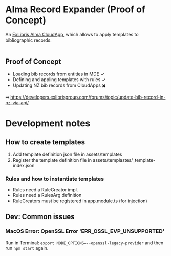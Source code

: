 # Alma Record Expander (Proof of Concept)

An [ExLibris Alma CloudApp](https://developers.exlibrisgroup.com/cloudapps/), which allows to apply templates to bibliographic records.
<br>
<br>
## Proof of Concept
- Loading bib records from entities in MDE ✓
- Defining and appling templates with rules ✓
- Updating NZ bib records from CloudApps ✖️

➡ https://developers.exlibrisgroup.com/forums/topic/update-bib-record-in-nz-via-api/

# Development notes

## How to create templates

1. Add template definition json file in assets/templates
2. Register the template definition file in assets/templastes/_template-index.json

### Rules and how to instantiate templates

- Rules need a RuleCreator impl.
- Rules need a RulesArg definition
- RuleCreators must be registered in app.module.ts (for injection)

## Dev: Common issues

### MacOS Error: OpenSSL Error 'ERR_OSSL_EVP_UNSUPPORTED'

Run in Terminal: `export NODE_OPTIONS=--openssl-legacy-provider`
and then run `npm start` again.